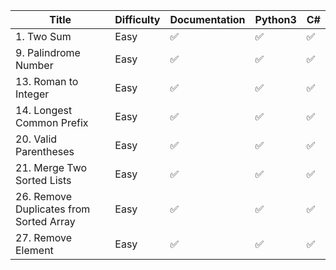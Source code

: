 | Title | Difficulty | Documentation | Python3 | C# |
| ----- | ---------- | ------------- | ------- | -- |
| 1. Two Sum | Easy | ✅ | ✅ | ✅ |
| 9. Palindrome Number | Easy| ✅ | ✅ | ✅ |
| 13. Roman to Integer | Easy| ✅ | ✅ | ✅ |
| 14. Longest Common Prefix | Easy| ✅ | ✅ | ✅ |
| 20. Valid Parentheses | Easy | ✅ | ✅ | ✅ |
| 21. Merge Two Sorted Lists | Easy | ✅ | ✅ | ✅ |
| 26. Remove Duplicates from Sorted Array | Easy | ✅ | ✅ | ✅ |
| 27. Remove Element | Easy | ✅ | ✅ | ✅ |
